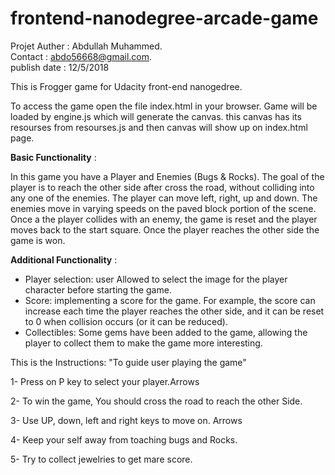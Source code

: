 frontend-nanodegree-arcade-game
===============================

Projet Auther : Abdullah Muhammed.<br>
Contact : abdo56668@gmail.com.<br>
publish date : 12/5/2018<br>

This is Frogger game for Udacity front-end nanogedree.

To access the game open the file index.html in your browser. Game will be loaded by engine.js which will generate the canvas. this canvas has its resourses from resourses.js and then canvas will show up on index.html page.

**Basic Functionality** : 

In this game you have a Player and Enemies (Bugs & Rocks). The goal of the player is to reach the other side after cross the  road, without colliding into any one of the enemies. The player can move left, right, up and down. The enemies move in varying speeds on the paved block portion of the scene. Once a the player collides with an enemy, the game is reset and the player moves back to the start square. Once the player reaches the other side the game is won.

**Additional Functionality** : 

- Player selection: user Allowed to select the image for the player character before starting the game.
- Score: implementing a score for the game. For example, the score can increase each time the player reaches the other side, and it can be  reset to 0 when collision occurs (or it can be reduced).
- Collectibles: Some gems have been added to the game, allowing the player to collect them to make the game more interesting.



This is the Instructions: "To guide user playing the game" 

1- Press on P key to select your player.Arrows

2- To win the game, You should cross the road to reach the other Side.

3- Use UP, down, left and right keys to move on. Arrows

4- Keep your self away from toaching bugs and Rocks.

5- Try to collect jewelries to get mare score.

